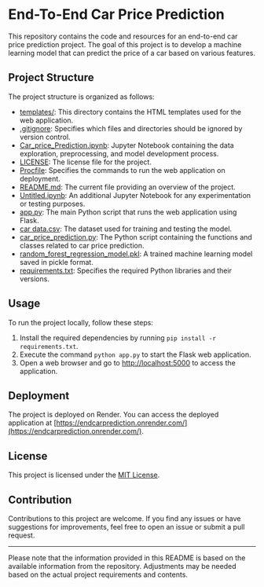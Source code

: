 # End-To-End Car Price Prediction

This repository contains the code and resources for an end-to-end car price prediction project. The goal of this project is to develop a machine learning model that can predict the price of a car based on various features.

## Project Structure

The project structure is organized as follows:

- [templates/](templates/): This directory contains the HTML templates used for the web application.
- [.gitignore](.gitignore): Specifies which files and directories should be ignored by version control.
- [Car_price_Prediction.ipynb](Car_price_Prediction.ipynb): Jupyter Notebook containing the data exploration, preprocessing, and model development process.
- [LICENSE](LICENSE): The license file for the project.
- [Procfile](Procfile): Specifies the commands to run the web application on deployment.
- [README.md](README.md): The current file providing an overview of the project.
- [Untitled.ipynb](Untitled.ipynb): An additional Jupyter Notebook for any experimentation or testing purposes.
- [app.py](app.py): The main Python script that runs the web application using Flask.
- [car data.csv](car%20data.csv): The dataset used for training and testing the model.
- [car_price_prediction.py](car_price_prediction.py): The Python script containing the functions and classes related to car price prediction.
- [random_forest_regression_model.pkl](random_forest_regression_model.pkl): A trained machine learning model saved in pickle format.
- [requirements.txt](requirements.txt): Specifies the required Python libraries and their versions.

## Usage

To run the project locally, follow these steps:

1. Install the required dependencies by running `pip install -r requirements.txt`.
2. Execute the command `python app.py` to start the Flask web application.
3. Open a web browser and go to [http://localhost:5000](http://localhost:5000) to access the application.

## Deployment

The project is deployed on Render. You can access the deployed application at [https://endcarprediction.onrender.com/](https://endcarprediction.onrender.com/).

## License

This project is licensed under the [MIT License](LICENSE).

## Contribution

Contributions to this project are welcome. If you find any issues or have suggestions for improvements, feel free to open an issue or submit a pull request.

---

Please note that the information provided in this README is based on the available information from the repository. Adjustments may be needed based on the actual project requirements and contents.
